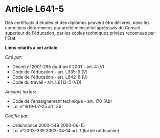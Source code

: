 # Article L641-5

Des certificats d'études et des diplômes peuvent être délivrés, dans les conditions déterminées par arrêté ministériel après
avis du Conseil supérieur de l'éducation, par les écoles techniques privées reconnues par l'Etat.

**Liens relatifs à cet article**

_Cité par_:

  - Décret n°2001-295 du 4 avril 2001 - art. 4 (V)
  - Code de l'éducation - art. L335-6 (V)
  - Code de l'éducation - art. L642-8 (V)
  - Code du travail - art. L6113-5 (VD)

_Anciens textes_:

  - Code de l'enseignement technique - art. 170 (Ab)
  - Loi n°1919-07-25 art. 35

_Codifié par_:

  - Ordonnance 2000-549 2000-06-15
  - Loi n°2003-339 2003-04-14 art. 1 (loi de ratification)
